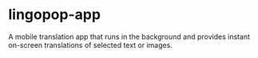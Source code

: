 # lingopop-app
A mobile translation app that runs in the background and provides instant on-screen translations of selected text or images.
